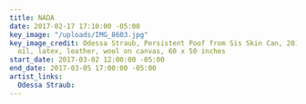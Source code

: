 ```yaml
---
title: NADA
date: 2017-02-17 17:10:00 -05:00
key_image: "/uploads/IMG_8603.jpg"
key_image_credit: Odessa Straub, Persistent Poof from Sis Skin Can, 2016, acrylic,
  oil, latex, leather, wool on canvas, 60 x 50 inches
start_date: 2017-03-02 12:00:00 -05:00
end_date: 2017-03-05 17:00:00 -05:00
artist_links:
  Odessa Straub: 
---
```



